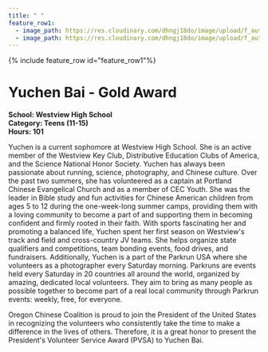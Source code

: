 ```yaml
---
title: " "
feature_row1:
  - image_path: https://res.cloudinary.com/dhngj18do/image/upload/f_auto,q_auto/v1/images/pvsa/2023_Yuchen_Bai
  - image_path: https://res.cloudinary.com/dhngj18do/image/upload/f_auto,q_auto/v1/images/activities/year_2023
---
```


{% include feature_row id="feature_row1"%}

# Yuchen Bai - Gold Award

**School: Westview High School**  
**Category: Teens (11-15)**  
**Hours: 101**  

Yuchen is a current sophomore at Westview High School. She is an active member of the Westview Key Club, Distributive Education Clubs of America, and the Science National Honor Society. Yuchen has always been passionate about running, science, photography, and Chinese culture. Over the past two summers, she has volunteered as a captain at Portland Chinese Evangelical Church and as a member of CEC Youth. She was the leader in Bible study and fun activities for Chinese American children from ages 5 to 12 during the one-week-long summer camps, providing them with a loving community to become a part of and supporting them in becoming confident and firmly rooted in their faith. With sports fascinating her and promoting a balanced life, Yuchen spent her first season on Westview's track and field and cross-country JV teams. She helps organize state qualifiers and competitions, team bonding events, food drives, and fundraisers. Additionally, Yuchen is a part of the Parkrun USA where she volunteers as a photographer every Saturday morning. Parkruns are events held every Saturday in 20 countries all around the world, organized by amazing, dedicated local volunteers. They aim to bring as many people as possible together to become part of a real local community through Parkrun events: weekly, free, for everyone.

Oregon Chinese Coalition is proud to join the President of the United States in recognizing the volunteers who consistently take the time to make a difference in the lives of others. Therefore, it is a great honor to present the President's Volunteer Service Award (PVSA) to Yuchen Bai.
